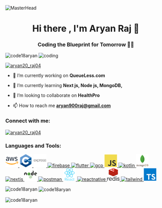 

![MasterHead](https://media.licdn.com/dms/image/v2/C4E12AQGCWDIkqZ_x2A/article-cover_image-shrink_600_2000/article-cover_image-shrink_600_2000/0/1642425545585?e=2147483647&v=beta&t=nGpsYZseu9OOULWoanzvMdk0w6DMnGrVOo6Lk9gIxhU)


<h1 align="center">Hi there , I'm Aryan Raj 🌻</h1>
<h3 align="center">Coding the Blueprint for Tomorrow 🍁🌿</h3>


<img align = "right" alt = "coding" width = "400" src = "https://media3.giphy.com/media/v1.Y2lkPTc5MGI3NjExcTNqN3AwM3JieWdkMnl6ZzdjZXl6MGg2cmFjenB4YnY4YXVicjhybyZlcD12MV9pbnRlcm5hbF9naWZfYnlfaWQmY3Q9Zw/R03zWv5p1oNSQd91EP/giphy.webp">

<p align="left"> <img src="https://komarev.com/ghpvc/?username=code18aryan&label=Profile%20views&color=0e75b6&style=flat" alt="code18aryan" /> </p>

<p align="left"> <a href="https://twitter.com/aryan20_raj04" target="blank"><img src="https://img.shields.io/twitter/follow/aryan20_raj04?logo=twitter&style=for-the-badge" alt="aryan20_raj04" /></a> </p>

- 🔭 I’m currently working on **QueueLess.com**

- 🌱 I’m currently learning **Next js, Node js, MongoDB,**

- 👯 I’m looking to collaborate on **HealthPro**

- 📫 How to reach me **aryan900raj@gmail.com**

<h3 align="left">Connect with me:</h3>
<p align="left">
<a href="https://twitter.com/aryan20_raj04" target="blank"><img align="center" src="https://raw.githubusercontent.com/rahuldkjain/github-profile-readme-generator/master/src/images/icons/Social/twitter.svg" alt="aryan20_raj04" height="30" width="40" /></a>
</p>

<h3 align="left">Languages and Tools:</h3>
<p align="left"> <a href="https://aws.amazon.com" target="_blank" rel="noreferrer"> <img src="https://raw.githubusercontent.com/devicons/devicon/master/icons/amazonwebservices/amazonwebservices-original-wordmark.svg" alt="aws" width="40" height="40"/> </a> <a href="https://www.w3schools.com/cpp/" target="_blank" rel="noreferrer"> <img src="https://raw.githubusercontent.com/devicons/devicon/master/icons/cplusplus/cplusplus-original.svg" alt="cplusplus" width="40" height="40"/> </a> <a href="https://expressjs.com" target="_blank" rel="noreferrer"> <img src="https://raw.githubusercontent.com/devicons/devicon/master/icons/express/express-original-wordmark.svg" alt="express" width="40" height="40"/> </a> <a href="https://firebase.google.com/" target="_blank" rel="noreferrer"> <img src="https://www.vectorlogo.zone/logos/firebase/firebase-icon.svg" alt="firebase" width="40" height="40"/> </a> <a href="https://flutter.dev" target="_blank" rel="noreferrer"> <img src="https://www.vectorlogo.zone/logos/flutterio/flutterio-icon.svg" alt="flutter" width="40" height="40"/> </a> <a href="https://cloud.google.com" target="_blank" rel="noreferrer"> <img src="https://www.vectorlogo.zone/logos/google_cloud/google_cloud-icon.svg" alt="gcp" width="40" height="40"/> </a> <a href="https://developer.mozilla.org/en-US/docs/Web/JavaScript" target="_blank" rel="noreferrer"> <img src="https://raw.githubusercontent.com/devicons/devicon/master/icons/javascript/javascript-original.svg" alt="javascript" width="40" height="40"/> </a> <a href="https://kotlinlang.org" target="_blank" rel="noreferrer"> <img src="https://www.vectorlogo.zone/logos/kotlinlang/kotlinlang-icon.svg" alt="kotlin" width="40" height="40"/> </a> <a href="https://www.mongodb.com/" target="_blank" rel="noreferrer"> <img src="https://raw.githubusercontent.com/devicons/devicon/master/icons/mongodb/mongodb-original-wordmark.svg" alt="mongodb" width="40" height="40"/> </a> <a href="https://nextjs.org/" target="_blank" rel="noreferrer"> <img src="https://cdn.worldvectorlogo.com/logos/nextjs-2.svg" alt="nextjs" width="40" height="40"/> </a> <a href="https://nodejs.org" target="_blank" rel="noreferrer"> <img src="https://raw.githubusercontent.com/devicons/devicon/master/icons/nodejs/nodejs-original-wordmark.svg" alt="nodejs" width="40" height="40"/> </a> <a href="https://postman.com" target="_blank" rel="noreferrer"> <img src="https://www.vectorlogo.zone/logos/getpostman/getpostman-icon.svg" alt="postman" width="40" height="40"/> </a> <a href="https://reactjs.org/" target="_blank" rel="noreferrer"> <img src="https://raw.githubusercontent.com/devicons/devicon/master/icons/react/react-original-wordmark.svg" alt="react" width="40" height="40"/> </a> <a href="https://reactnative.dev/" target="_blank" rel="noreferrer"> <img src="https://reactnative.dev/img/header_logo.svg" alt="reactnative" width="40" height="40"/> </a> <a href="https://redis.io" target="_blank" rel="noreferrer"> <img src="https://raw.githubusercontent.com/devicons/devicon/master/icons/redis/redis-original-wordmark.svg" alt="redis" width="40" height="40"/> </a> <a href="https://tailwindcss.com/" target="_blank" rel="noreferrer"> <img src="https://www.vectorlogo.zone/logos/tailwindcss/tailwindcss-icon.svg" alt="tailwind" width="40" height="40"/> </a> <a href="https://www.typescriptlang.org/" target="_blank" rel="noreferrer"> <img src="https://raw.githubusercontent.com/devicons/devicon/master/icons/typescript/typescript-original.svg" alt="typescript" width="40" height="40"/> </a> </p>

<p><img align="left" src="https://github-readme-stats.vercel.app/api/top-langs?username=code18aryan&show_icons=true&locale=en&layout=compact" alt="code18aryan" /></p>

<p>&nbsp;<img align="center" src="https://github-readme-stats.vercel.app/api?username=code18aryan&show_icons=true&locale=en" alt="code18aryan" /></p>

<p><img align="center" src="https://github-readme-streak-stats.herokuapp.com/?user=code18aryan&" alt="code18aryan" /></p>

